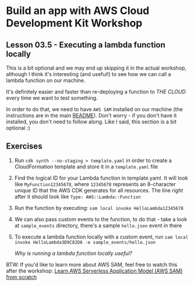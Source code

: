 # Build an app with AWS Cloud Development Kit Workshop

## Lesson 03.5 - Executing a lambda function locally

This is a bit optional and we may end up skipping it in the actual workshop, although I think it's interesting (and useful!) to see how we can call a lambda function on our machine.

It's definitely easier and faster than re-deploying a function to _THE CLOUD_ every time we want to test something.

In order to do that, we need to have `AWS SAM` installed on our machine (the instructions are in the main [README](../README.md)). Don't worry - if you don't have it installed, you don't need to follow along. Like I said, this section is a bit optional :)

## Exercises

1. Run `cdk synth --no-staging > template.yaml` in order to create a CloudFormation template and store it in a `template.yaml` file

2. Find the logical ID for your Lambda function in template.yaml. It will look like `MyFunction12345678`, where `12345678` represents an 8-character unique ID that the AWS CDK generates for all resources. The line right after it should look like `Type: AWS::Lambda::Function`

3. Run the function by executing: `sam local invoke HelloLambda12345678`

4. We can also pass custom events to the function, to do that - take a look at `sample_events` directory, there's a sample `hello.json` event in there

5. To execute a lambda function locally with a custom event, run `sam local invoke HelloLambda3D9C82D6 -e sample_events/hello.json`

   _Why is running a lambda function locally useful?_

BTW: If you'd like to learn more about AWS SAM, feel free to watch this after the workshop: [Learn AWS Serverless Application Model (AWS SAM) from scratch](https://egghead.io/playlists/learn-aws-serverless-application-model-aws-sam-framework-from-scratch-baf9?af=6p5abz)
